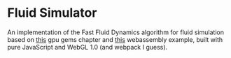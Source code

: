 # Fluid Simulator 

An implementation of the Fast Fluid Dynamics algorithm for fluid simulation based on [this](https://developer.download.nvidia.com/books/HTML/gpugems/gpugems_ch38.html) gpu gems chapter and [this](https://github.com/sanjayyepuri/fluids) webassembly example, built with pure JavaScript and WebGL 1.0 (and webpack I guess).
